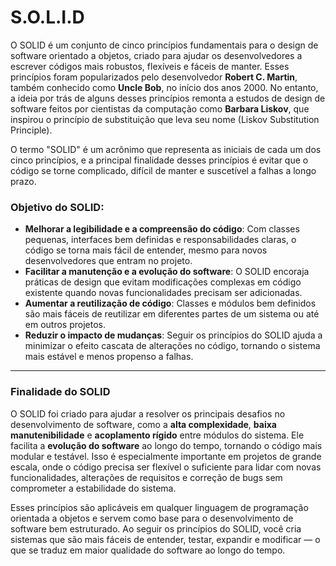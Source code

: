 # S.O.L.I.D
O SOLID é um conjunto de cinco princípios fundamentais para o design de software orientado a objetos, criado para ajudar os desenvolvedores a escrever códigos mais robustos, flexíveis e fáceis de manter. Esses princípios foram popularizados pelo desenvolvedor **Robert C. Martin**, também conhecido como **Uncle Bob**, no início dos anos 2000. No entanto, a ideia por trás de alguns desses princípios remonta a estudos de design de software feitos por cientistas da computação como **Barbara Liskov**, que inspirou o princípio de substituição que leva seu nome (Liskov Substitution Principle).

O termo "SOLID" é um acrônimo que representa as iniciais de cada um dos cinco princípios, e a principal finalidade desses princípios é evitar que o código se torne complicado, difícil de manter e suscetível a falhas a longo prazo.

### Objetivo do SOLID:
- **Melhorar a legibilidade e a compreensão do código**: Com classes pequenas, interfaces bem definidas e responsabilidades claras, o código se torna mais fácil de entender, mesmo para novos desenvolvedores que entram no projeto.
- **Facilitar a manutenção e a evolução do software**: O SOLID encoraja práticas de design que evitam modificações complexas em código existente quando novas funcionalidades precisam ser adicionadas.
- **Aumentar a reutilização de código**: Classes e módulos bem definidos são mais fáceis de reutilizar em diferentes partes de um sistema ou até em outros projetos.
- **Reduzir o impacto de mudanças**: Seguir os princípios do SOLID ajuda a minimizar o efeito cascata de alterações no código, tornando o sistema mais estável e menos propenso a falhas.
---

### Finalidade do SOLID
O SOLID foi criado para ajudar a resolver os principais desafios no desenvolvimento de software, como a **alta complexidade**, **baixa manutenibilidade** e **acoplamento rígido** entre módulos do sistema. Ele facilita a **evolução do software** ao longo do tempo, tornando o código mais modular e testável. Isso é especialmente importante em projetos de grande escala, onde o código precisa ser flexível o suficiente para lidar com novas funcionalidades, alterações de requisitos e correção de bugs sem comprometer a estabilidade do sistema.

Esses princípios são aplicáveis em qualquer linguagem de programação orientada a objetos e servem como base para o desenvolvimento de software bem estruturado. Ao seguir os princípios do SOLID, você cria sistemas que são mais fáceis de entender, testar, expandir e modificar — o que se traduz em maior qualidade do software ao longo do tempo.
